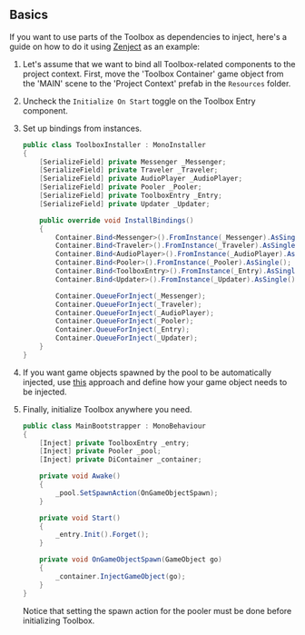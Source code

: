 ## Basics

If you want to use parts of the Toolbox as dependencies to inject, here's a guide on how to do it using [Zenject](https://assetstore.unity.com/packages/tools/utilities/extenject-dependency-injection-ioc-157735?srsltid=AfmBOopX-iTgJndLt6cApiZS7ZYxSwiMYTm6l63iptcGN4dlXiExqWRy) as an example:

1. Let's assume that we want to bind all Toolbox-related components to the project context. First, move the 'Toolbox Container' game object from the 'MAIN' scene to the 'Project Context' prefab in the `Resources` folder.

2. Uncheck the `Initialize On Start` toggle on the Toolbox Entry component.

3. Set up bindings from instances.

    ```C#
    public class ToolboxInstaller : MonoInstaller
    {
        [SerializeField] private Messenger _Messenger;
        [SerializeField] private Traveler _Traveler;
        [SerializeField] private AudioPlayer _AudioPlayer;
        [SerializeField] private Pooler _Pooler;
        [SerializeField] private ToolboxEntry _Entry;
        [SerializeField] private Updater _Updater;

        public override void InstallBindings()
        {
            Container.Bind<Messenger>().FromInstance(_Messenger).AsSingle();
            Container.Bind<Traveler>().FromInstance(_Traveler).AsSingle();
            Container.Bind<AudioPlayer>().FromInstance(_AudioPlayer).AsSingle();
            Container.Bind<Pooler>().FromInstance(_Pooler).AsSingle();
            Container.Bind<ToolboxEntry>().FromInstance(_Entry).AsSingle();
            Container.Bind<Updater>().FromInstance(_Updater).AsSingle();

            Container.QueueForInject(_Messenger);
            Container.QueueForInject(_Traveler);
            Container.QueueForInject(_AudioPlayer);
            Container.QueueForInject(_Pooler);
            Container.QueueForInject(_Entry);
            Container.QueueForInject(_Updater);
        }
    }
    ```

4. If you want game objects spawned by the pool to be automatically injected, use [this](pooler.md#spawn-and-instantiate-actions) approach and define how your game object needs to be injected.

5. Finally, initialize Toolbox anywhere you need.

    ```C#
    public class MainBootstrapper : MonoBehaviour
    {
        [Inject] private ToolboxEntry _entry;
        [Inject] private Pooler _pool;
        [Inject] private DiContainer _container;

        private void Awake()
        {
            _pool.SetSpawnAction(OnGameObjectSpawn);
        }

        private void Start()
        {
            _entry.Init().Forget();
        }

        private void OnGameObjectSpawn(GameObject go)
        {
            _container.InjectGameObject(go);
        }
    }
    ```

    Notice that setting the spawn action for the pooler must be done before initializing Toolbox.